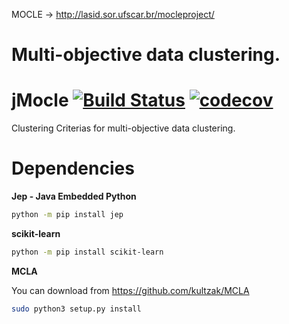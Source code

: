 MOCLE -> http://lasid.sor.ufscar.br/mocleproject/

Multi-objective data clustering.
=======
# jMocle [![Build Status](https://travis-ci.com/kultzak/jMocle.svg?token=7ipHU3zq4Zynpto9yJHJ&branch=master)](https://travis-ci.com/kultzak/jMocle) [![codecov](https://codecov.io/gh/kultzak/jMocle/branch/master/graph/badge.svg?token=KHBM47IXML)](https://codecov.io/gh/kultzak/jMocle)
Clustering Criterias for multi-objective data clustering.

# Dependencies

**Jep - Java Embedded Python**

```bash
python -m pip install jep
```

**scikit-learn**

```bash
python -m pip install scikit-learn
```

**MCLA**

You can download from https://github.com/kultzak/MCLA
```bash
sudo python3 setup.py install
```
